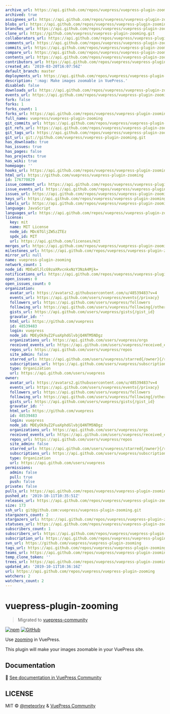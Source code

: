 ```yaml
---
archive_url: https://api.github.com/repos/vuepress/vuepress-plugin-zooming/{archive_format}{/ref}
archived: true
assignees_url: https://api.github.com/repos/vuepress/vuepress-plugin-zooming/assignees{/user}
blobs_url: https://api.github.com/repos/vuepress/vuepress-plugin-zooming/git/blobs{/sha}
branches_url: https://api.github.com/repos/vuepress/vuepress-plugin-zooming/branches{/branch}
clone_url: https://github.com/vuepress/vuepress-plugin-zooming.git
collaborators_url: https://api.github.com/repos/vuepress/vuepress-plugin-zooming/collaborators{/collaborator}
comments_url: https://api.github.com/repos/vuepress/vuepress-plugin-zooming/comments{/number}
commits_url: https://api.github.com/repos/vuepress/vuepress-plugin-zooming/commits{/sha}
compare_url: https://api.github.com/repos/vuepress/vuepress-plugin-zooming/compare/{base}...{head}
contents_url: https://api.github.com/repos/vuepress/vuepress-plugin-zooming/contents/{+path}
contributors_url: https://api.github.com/repos/vuepress/vuepress-plugin-zooming/contributors
created_at: '2019-03-20T16:07:56Z'
default_branch: master
deployments_url: https://api.github.com/repos/vuepress/vuepress-plugin-zooming/deployments
description: ':mag: Make images zoomable in VuePress.'
disabled: false
downloads_url: https://api.github.com/repos/vuepress/vuepress-plugin-zooming/downloads
events_url: https://api.github.com/repos/vuepress/vuepress-plugin-zooming/events
fork: false
forks: 1
forks_count: 1
forks_url: https://api.github.com/repos/vuepress/vuepress-plugin-zooming/forks
full_name: vuepress/vuepress-plugin-zooming
git_commits_url: https://api.github.com/repos/vuepress/vuepress-plugin-zooming/git/commits{/sha}
git_refs_url: https://api.github.com/repos/vuepress/vuepress-plugin-zooming/git/refs{/sha}
git_tags_url: https://api.github.com/repos/vuepress/vuepress-plugin-zooming/git/tags{/sha}
git_url: git://github.com/vuepress/vuepress-plugin-zooming.git
has_downloads: true
has_issues: true
has_pages: false
has_projects: true
has_wiki: true
homepage: ''
hooks_url: https://api.github.com/repos/vuepress/vuepress-plugin-zooming/hooks
html_url: https://github.com/vuepress/vuepress-plugin-zooming
id: 176770829
issue_comment_url: https://api.github.com/repos/vuepress/vuepress-plugin-zooming/issues/comments{/number}
issue_events_url: https://api.github.com/repos/vuepress/vuepress-plugin-zooming/issues/events{/number}
issues_url: https://api.github.com/repos/vuepress/vuepress-plugin-zooming/issues{/number}
keys_url: https://api.github.com/repos/vuepress/vuepress-plugin-zooming/keys{/key_id}
labels_url: https://api.github.com/repos/vuepress/vuepress-plugin-zooming/labels{/name}
language: JavaScript
languages_url: https://api.github.com/repos/vuepress/vuepress-plugin-zooming/languages
license:
  key: mit
  name: MIT License
  node_id: MDc6TGljZW5zZTEz
  spdx_id: MIT
  url: https://api.github.com/licenses/mit
merges_url: https://api.github.com/repos/vuepress/vuepress-plugin-zooming/merges
milestones_url: https://api.github.com/repos/vuepress/vuepress-plugin-zooming/milestones{/number}
mirror_url: null
name: vuepress-plugin-zooming
network_count: 1
node_id: MDEwOlJlcG9zaXRvcnkxNzY3NzA4Mjk=
notifications_url: https://api.github.com/repos/vuepress/vuepress-plugin-zooming/notifications{?since,all,participating}
open_issues: 0
open_issues_count: 0
organization:
  avatar_url: https://avatars2.githubusercontent.com/u/48539483?v=4
  events_url: https://api.github.com/users/vuepress/events{/privacy}
  followers_url: https://api.github.com/users/vuepress/followers
  following_url: https://api.github.com/users/vuepress/following{/other_user}
  gists_url: https://api.github.com/users/vuepress/gists{/gist_id}
  gravatar_id: ''
  html_url: https://github.com/vuepress
  id: 48539483
  login: vuepress
  node_id: MDEyOk9yZ2FuaXphdGlvbjQ4NTM5NDgz
  organizations_url: https://api.github.com/users/vuepress/orgs
  received_events_url: https://api.github.com/users/vuepress/received_events
  repos_url: https://api.github.com/users/vuepress/repos
  site_admin: false
  starred_url: https://api.github.com/users/vuepress/starred{/owner}{/repo}
  subscriptions_url: https://api.github.com/users/vuepress/subscriptions
  type: Organization
  url: https://api.github.com/users/vuepress
owner:
  avatar_url: https://avatars2.githubusercontent.com/u/48539483?v=4
  events_url: https://api.github.com/users/vuepress/events{/privacy}
  followers_url: https://api.github.com/users/vuepress/followers
  following_url: https://api.github.com/users/vuepress/following{/other_user}
  gists_url: https://api.github.com/users/vuepress/gists{/gist_id}
  gravatar_id: ''
  html_url: https://github.com/vuepress
  id: 48539483
  login: vuepress
  node_id: MDEyOk9yZ2FuaXphdGlvbjQ4NTM5NDgz
  organizations_url: https://api.github.com/users/vuepress/orgs
  received_events_url: https://api.github.com/users/vuepress/received_events
  repos_url: https://api.github.com/users/vuepress/repos
  site_admin: false
  starred_url: https://api.github.com/users/vuepress/starred{/owner}{/repo}
  subscriptions_url: https://api.github.com/users/vuepress/subscriptions
  type: Organization
  url: https://api.github.com/users/vuepress
permissions:
  admin: false
  pull: true
  push: false
private: false
pulls_url: https://api.github.com/repos/vuepress/vuepress-plugin-zooming/pulls{/number}
pushed_at: '2019-10-11T10:35:51Z'
releases_url: https://api.github.com/repos/vuepress/vuepress-plugin-zooming/releases{/id}
size: 173
ssh_url: git@github.com:vuepress/vuepress-plugin-zooming.git
stargazers_count: 2
stargazers_url: https://api.github.com/repos/vuepress/vuepress-plugin-zooming/stargazers
statuses_url: https://api.github.com/repos/vuepress/vuepress-plugin-zooming/statuses/{sha}
subscribers_count: 1
subscribers_url: https://api.github.com/repos/vuepress/vuepress-plugin-zooming/subscribers
subscription_url: https://api.github.com/repos/vuepress/vuepress-plugin-zooming/subscription
svn_url: https://github.com/vuepress/vuepress-plugin-zooming
tags_url: https://api.github.com/repos/vuepress/vuepress-plugin-zooming/tags
teams_url: https://api.github.com/repos/vuepress/vuepress-plugin-zooming/teams
temp_clone_token: ''
trees_url: https://api.github.com/repos/vuepress/vuepress-plugin-zooming/git/trees{/sha}
updated_at: '2019-10-11T10:36:16Z'
url: https://api.github.com/repos/vuepress/vuepress-plugin-zooming
watchers: 2
watchers_count: 2
---
```


# vuepress-plugin-zooming

> Migrated to [vuepress-community](https://github.com/vuepress/vuepress-community)

[![npm](https://img.shields.io/npm/v/vuepress-plugin-zooming.svg)](https://www.npmjs.com/package/vuepress-plugin-zooming)
[![GitHub](https://img.shields.io/github/license/vuepress/vuepress-plugin-zooming.svg)](https://github.com/vuepress/vuepress-plugin-zooming/blob/master/LICENSE)

Use [zooming](https://github.com/kingdido999/zooming) in VuePress.

This plugin will make your images zoomable in your VuePress site.

## Documentation

:book: [See documentation in VuePress Community](https://vuepress.github.io/plugins/zooming.html)

## LICENSE

MIT &copy; [@meteorlxy](https://github.com/meteorlxy) & [VuePress Community](https://github.com/vuepress)
